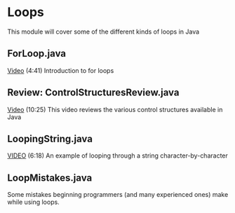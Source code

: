 # Loops

This module will cover some of the different kinds of loops in Java

## ForLoop.java

[Video](https://youtu.be/XutWqeojZ_s) (4:41) Introduction to for loops


## Review: ControlStructuresReview.java

[Video](https://youtu.be/yYTubUpYYaU) (10:25) This video reviews the various control structures available in Java

## LoopingString.java

[VIDEO](https://youtu.be/_XJGqwf7oQM) (6:18) An example of looping through a string character-by-character

## LoopMistakes.java

Some mistakes beginning programmers (and many experienced ones) make while using loops.
